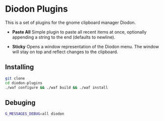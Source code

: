 # Diodon Plugins
This is a set of plugins for the gnome clipboard manager Diodon.

- **Paste All**
Simple plugin to paste all recent items at once, optionally appending a string to
the end (defaults to newline).

- **Sticky**
Opens a window representation of the Diodon menu. The window will stay on top and reflect changes to the clipboard.

## Installing

``` bash
git clone
cd diodon-plugins
./waf configure && ./waf build && ./waf install
```

## Debuging

``` bash
G_MESSAGES_DEBUG=all diodon
```
